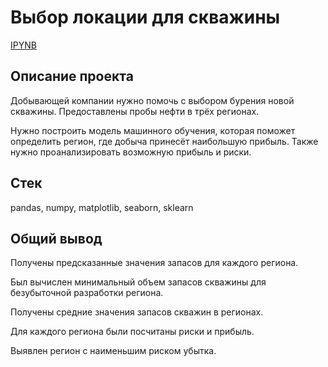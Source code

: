 # Выбор локации для скважины
[IPYNB](https://github.com/lil-scripter/practicum_projects/blob/caa6a4f07885bb81045070247a8dd0bcf099212e/9-ML-model_for_mining_enterprise/9-ML-model-for-mining-enterprise.ipynb)

## Описание проекта
Добывающей компании нужно помочь с выбором бурения новой скважины. Предоставлены пробы нефти в трёх регионах.

Нужно построить модель машинного обучения, которая поможет определить регион, где добыча принесёт наибольшую прибыль. Также нужно проанализировать возможную прибыль и риски.

## Стек
pandas, numpy, matplotlib, seaborn, sklearn

## Общий вывод

Получены предсказанные значения запасов для каждого региона.

Был вычислен минимальный объем запасов скважины для безубыточной разработки региона.

Получены средние значения запасов скважин в регионах.

Для каждого региона были посчитаны риски и прибыль.

Выявлен регион с наименьшим риском убытка.
